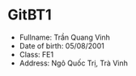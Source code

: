 # GitBT1
<!-- Bài 1: Tạo 1 repo với yêu cầu
- Commit 1: Tạo file index.html about.html và gộp nội dung 2 file vào file concat.html
- Commit 2: Thêm nội dung vào file readme bao gồm:
+ Fullname: (click link facebook)
+ Date of birth
+ Class
+ Address -->

+ Fullname: Trần Quang Vinh
+ Date of birth: 05/08/2001
+ Class: FE1
+ Address: Ngô Quốc Trị, Trà Vinh